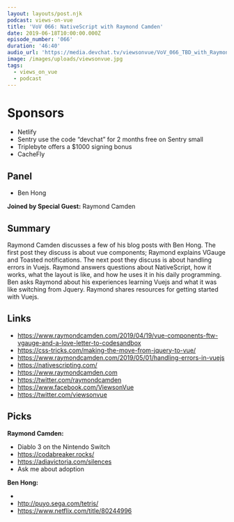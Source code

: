 ```yaml
---
layout: layouts/post.njk
podcast: views-on-vue
title: 'VoV 066: NativeScript with Raymond Camden'
date: 2019-06-18T10:00:00.000Z
episode_number: '066'
duration: '46:40'
audio_url: 'https://media.devchat.tv/viewsonvue/VoV_066_TBD_with_Raymond_Camden.mp3'
image: /images/uploads/viewsonvue.jpg
tags:
  - views_on_vue
  - podcast
---
```

# Sponsors

* Netlify
* Sentry use the code “devchat” for 2 months free on Sentry small
* Triplebyte offers a $1000 signing bonus
* CacheFly

## Panel

* Ben Hong



**Joined by Special Guest:** Raymond Camden



## Summary



Raymond Camden discusses a few of his blog posts with Ben Hong. The first post they discuss is about vue components; Raymond explains VGauge and Toasted notifications. The next post they discuss is about handling errors in Vuejs. Raymond answers questions about NativeScript, how it works, what the layout is like, and how he uses it in his daily programming. Ben asks Raymond about his experiences learning Vuejs and what it was like switching from Jquery. Raymond shares resources for getting started with Vuejs.



## Links

* https://www.raymondcamden.com/2019/04/19/vue-components-ftw-vgauge-and-a-love-letter-to-codesandbox
* https://css-tricks.com/making-the-move-from-jquery-to-vue/
* https://www.raymondcamden.com/2019/05/01/handling-errors-in-vuejs
* https://nativescripting.com/
* https://www.raymondcamden.com
* https://twitter.com/raymondcamden
* https://www.facebook.com/ViewsonVue
* https://twitter.com/viewsonvue

## Picks



**Raymond Camden:**



* Diablo 3 on the Nintendo Switch
* https://codabreaker.rocks/
* https://adiavictoria.com/silences
* Ask me about adoption



**Ben Hong:**

* 
* http://puyo.sega.com/tetris/
* https://www.netflix.com/title/80244996
